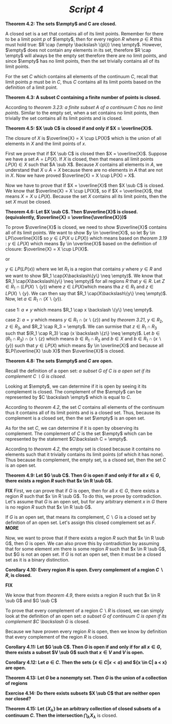 ***<h1 style="text-align: center;">Script 4</h1>***
**Theorem 4.2: The sets $\empty$ and C are closed.**

A closed set is a set that contains all of its limit points. Remember for there to be a limit point $p$ of $\empty$, then for every region  $R$ where $p \in R$ this must hold true: $R \cap (\empty \backslash \{p\}) \neq \empty$. However, $\empty$ does not contain any elements in its set, therefore $R \cap \empty$ will always be the empty set therefore there are no limit points, and since $\empty$ has no limit points, then the set trivially contains all of its limit points. 

For the set $C$ which contains all elements of the continuum $C$, recall that limit points $p$ must be in $C$, thus $C$ contains all its limit points based on the definition of a limit point. 


**Theorem 4.3: A subset $C$ containing a finite number of   points is closed.**

According to *theorem 3.23: a finite subset $A$ of a continuum $C$ has no limit points*. Similar to the empty set, when a set contains no limit points, then trivially the set contains all its limit points and is closed.


**Theorem 4.5: $X \sub C$ is closed if and only if $X = \overline{X}$.**

The closure of $X$ is $\overline{X} = X \cup LP(X)$ which is the union of all elements in $X$ and the limit points of $x$. 

First we prove that if $X \sub C$ is closed then $X = \overline{X}$. Suppose we have a set $A = LP(X)$. If $X$ is closed, then that means all limit points $LP(X) \in X$ such that $A \sub X$. Because $X$ contains all elements in $A$, we understand that $X \cup A = X$ because there are no elements in $A$ that are not in $X$. Now we have proved $\overline{X} = X \cup LP(X) = X$.

Now we have to prove that if $X = \overline{X}$ then $X \sub C$ is closed. We know that  $\overline{X} = X \cup LP(X)$, so if $X = \overline{X}$, that means $X =X \cup LP(X)$. Because the set $X$ contains all its limit points, then the set $X$ must be closed.


**Theorem 4.6: Let $X \sub C$. Then $\overline{X}$ is closed. (equivalently, $\overline{X} = \overline{\overline{X}})$**

To prove $\overline{X}$ is closed, we need to show $\overline{X}$ contains all of its limit points. 
We want to show $y \in \overline{X}$, so let $y \in LP(\overline{X})$ so $y\in LP(X \cup LP(X))$ which means based on *theorem 3.19* : 
$y \in LP(X)$ which means $y \in \overline{X}$ based on the definition of closure: $\overline{X} = X \cup LP(X)$.

or 

$y \in LP(LP(x))$ where we let $R_1$ is a region that contains $y$ where $y \in R$ and we want to show $R_1 \cap(X\backslash\{y\} \neq \empty)$. We know that $R_1 \cap(X\backslash\{y\} \neq \empty)$ for all regions $R$ that $y\in R$. Let $Z \in R_1 \cap (LP(X) \backslash \{y\})$ where $z \in LP(X)$which means tha $z \in R_1$ and $z \in LP(X) \backslash\{y\}$. We can then say that $R_1 \cap(X\backslash\{y\} \neq \empty)$. Now, let $a \in R_1 \cap(X\backslash\{y\})$.

case 1: $a \neq y$ which means $R_1 \cap x \backslash \{y\} \neq \empty$. 

case 2: $a = y$ which means $y \in R_1 \cap(x \backslash \{z\})$ and by *theorem 3.21*, $y\in R_2$, $z \in R_3$, and $R_2 \cap R_3 = \empty$.
We can surmise that $z \in R_1 \cap R_3$ such that $(R_1 \cap R_3) \cap (x \backslash \{z\} \neq \empty)$. Let $b \in (R_1 \cap R_3) \cap (x \backslash \{z\}$ which means $b \in R_1 \cap R_3$ and $b\in X$ and $b \in R_1 \cap (x \backslash \{y\})$ such that $y \in LP(X)$ which means $y \in \overline{X}$ and because all $LP(\overline{X} \sub X)$ then $\overline{X}$ is closed.  

**Theorem 4.8: The sets $\empty$ and $C$ are open.**

Recall the definition of a open set: *a subset $G$ of $C$ is a open set if its complement $C\backslash G$ is clsoed.*

Looking at $\empty$, we can determine if it is open by seeing it its complement is closed. The complement of the $\empty$ can be represented by $C \backslash \empty$ which is equal to $C$. 

According to *theorem 4.2*, the set $C$ contains all elements of the continuum thus it contains all of its limit points and is a closed set. Thus, because its complement is a closed set, then the set $\empty$ is an open set. 

As for the set $C$, we can determine if it is open by observing its complement. The complement of $C$ is the set $\empty$ which can be represented by the statement $C\backslash C = \empty$. 

According to *theorem 4.2*, the empty set is closed because it contains no elements such that it trivially contains its limit points (of which it has none). Thus because its complement, the empty set, is a clsoed set, then the set $C$ is an open set. 

**Theorem 4.9: Let $G \sub C$. Then $G$ is open if and only if for all $x \in G$, there exists a region $R$ such that $x \in R \sub G$.**

**FIX**
First, we can prove that if $G$ is open, then for all $x \in G$, there exists a region $R$ such that $x \in R \sub G$. To do this, we prove by contradiction. Let's assume that $G$ is an open set, but for any arbitrary element $x$ in $G$ there is no region $R$ such that $x \in R \sub G$.

If $G$ is an open set, that means its complement, $C \backslash G$ is a closed set by definition of an open set. Let's assign this closed complement set as $F$. 
**MORE**

Now, we want to prove that if there exists a region $R$ such that $x \in R \sub G$, then $G$ is open. We can also prove this by contradiction by assuming that for some element $x$m there is some region $R$ such that $x \in R \sub G$, but $G is not an open set. If $G$ is not an open set, then it must be a closed set as it is a binary distinction.



**Corollary 4.10: Every region $R$ is open. Every complement of a region $C\backslash R$, is closed.**

**FIX**

We know that from *theorem 4.9*, there exists a region $R$ such that $x \in R \sub G$ and $G \sub C$

To prove that every complement of a region $C\backslash R$ is closed, we can simply look at the definition of an open set: *a subset $G$ of continuum $C$ is open if its complement $C \backslash G* is closed. 

Because we have proven every region $R$ is open, then we know by definition that every complement of the region $R$ is closed.


**Corollary 4.11: Let $G \sub C$. Then $G$ is open if and only if for all $x \in G$, there exists a subset $V \sub G$ such that $x \in V$ and $V$ is open.**


**Corollary 4.12: Let $a\in C$. Then the sets $\{x \in C| x < a\}$ and $\{x \in C| a < x\} are open.**

**Theorem 4.13: Let $G$ be a nonempty set. Then $G$ is the union of a collection of regions**

**Exercise 4.14: Do there exists subsets $X \sub C$ that are neither open nor closed?**

**Theorem 4.15: Let $\{X_\lambda\}$ be an arbitrary collection of closed subsets of a continuum $C$. Then the intersection $\bigcap_\lambda X_\lambda$** is closed.